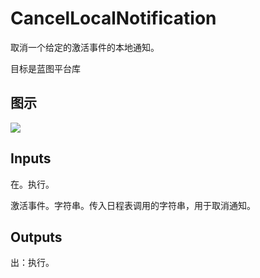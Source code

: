 # CancelLocalNotification

取消一个给定的激活事件的本地通知。

目标是蓝图平台库

## 图示

![]($-20221218-20293278.png)

## Inputs

在。执行。

激活事件。字符串。传入日程表调用的字符串，用于取消通知。  

## Outputs

出：执行。
